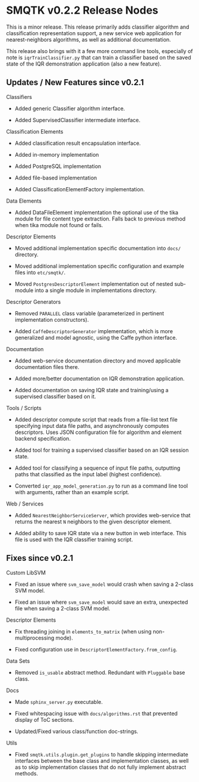 SMQTK v0.2.2 Release Nodes
==========================
This is a minor release. This release primarily adds classifier algorithm
and classification representation support, a new service web application for
nearest-neighbors algorithms, as well as additional documentation.

This release also brings with it a few more command line tools, especially of
note is ``iqrTrainClassifier.py`` that can train a classifier based on the
saved state of the IQR demonstration application (also a new feature).


Updates / New Features since v0.2.1
-----------------------------------

Classifiers

  * Added generic Classifier algorithm interface.

  * Added SupervisedClassifier intermediate interface.

Classification Elements

  * Added classification result encapsulation interface.

  * Added in-memory implementation

  * Added PostgreSQL implementation

  * Added file-based implementation

  * Added ClassificationElementFactory implementation.

Data Elements

  * Added DataFileElement implementation the optional use of the tika module
    for file content type extraction. Falls back to previous method when tika
    module not found or fails.

Descriptor Elements

  * Moved additional implementation specific documentation into ``docs/``
    directory.

  * Moved additional implementation specific configuration and example files
    into ``etc/smqtk/``.

  * Moved ``PostgresDescriptorElement`` implementation out of nested
    sub-module into a single module in implementations directory.

Descriptor Generators

  * Removed ``PARALLEL`` class variable (parameterized in pertinent
    implementation constructors).

  * Added ``CaffeDescriptorGenerator`` implementation, which is more
    generalized and model agnostic, using the Caffe python interface.

Documentation

  * Added web-service documentation directory and moved applicable
    documentation files there.

  * Added more/better documentation on IQR demonstration application.

  * Added documentation on saving IQR state and training/using a supervised
    classifier based on it.

Tools / Scripts

  * Added descriptor compute script that reads from a file-list text file
    specifying input data file paths, and asynchronously computes descriptors.
    Uses JSON configuration file for algorithm and element backend
    specification.

  * Added tool for training a supervised classifier based on an IQR session
    state.

  * Added tool for classifying a sequence of input file paths, outputting paths
    that classified as the input label (highest confidence).

  * Converted ``iqr_app_model_generation.py`` to run as a command line tool with
    arguments, rather than an example script.

Web / Services

  * Added ``NearestNeighborServiceServer``, which provides
    web-service that returns the nearest `N` neighbors to the given
    descriptor element.

  * Added ability to save IQR state via a new button in web interface. This file
    is used with the IQR classifier training script.

Fixes since v0.2.1
------------------

Custom LibSVM

  * Fixed an issue where ``svm_save_model`` would crash when saving a 2-class
    SVM model.

  * Fixed an issue where ``svm_save_model`` would save an extra, unexpected
    file when saving a 2-class SVM model.

Descriptor Elements

  * Fix threading joining in ``elements_to_matrix`` (when using
    non-multiprocessing mode).

  * Fixed configuration use in ``DescriptorElementFactory.from_config``.

Data Sets

  * Removed ``is_usable`` abstract method. Redundant with ``Pluggable``
    base class.

Docs

  * Made ``sphinx_server.py`` executable.

  * Fixed whitespacing issue with ``docs/algorithms.rst`` that prevented
    display of ToC sections.

  * Updated/Fixed various class/function doc-strings.

Utils

  * Fixed ``smqtk.utils.plugin.get_plugins`` to handle skipping intermediate
    interfaces between the base class and implementation classes, as well as
    to skip implementation classes that do not fully implement abstract
    methods.
